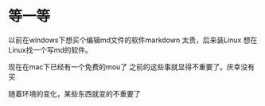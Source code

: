 # 等一等

以前在windows下想买个编辑md文件的软件markdown 太贵，后来装Linux 想在Linux找一个写md的软件。

现在在mac下已经有一个免费的mou了 之前的这些事就显得不重要了。庆幸没有买

随着环境的变化，某些东西就变的不重要了